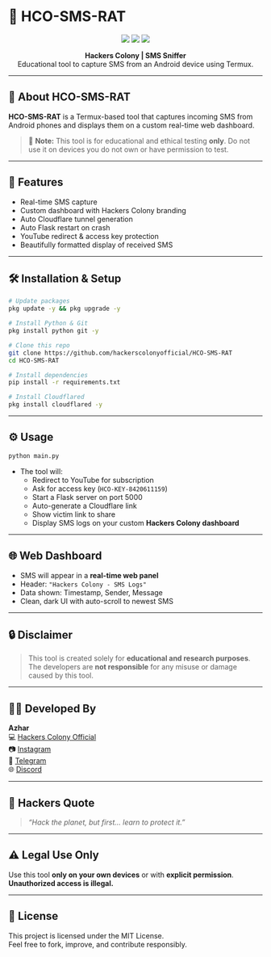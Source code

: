 # 💬 HCO-SMS-RAT

<p align="center">
  <img src="https://img.shields.io/github/stars/hackerscolonyofficial/HCO-SMS-RAT?style=for-the-badge" />
  <img src="https://img.shields.io/github/forks/hackerscolonyofficial/HCO-SMS-RAT?style=for-the-badge" />
  <img src="https://img.shields.io/github/license/hackerscolonyofficial/HCO-SMS-RAT?style=for-the-badge" />
</p>

<p align="center">
  <b>Hackers Colony | SMS Sniffer</b><br>
  Educational tool to capture SMS from an Android device using Termux.
</p>

---

## 📲 About HCO-SMS-RAT

**HCO-SMS-RAT** is a Termux-based tool that captures incoming SMS from Android phones and displays them on a custom real-time web dashboard.

> 🔴 **Note:** This tool is for educational and ethical testing **only**. Do not use it on devices you do not own or have permission to test.

---

## 🚀 Features

- Real-time SMS capture
- Custom dashboard with Hackers Colony branding
- Auto Cloudflare tunnel generation
- Auto Flask restart on crash
- YouTube redirect & access key protection
- Beautifully formatted display of received SMS

---

## 🛠️ Installation & Setup

```bash
# Update packages
pkg update -y && pkg upgrade -y

# Install Python & Git
pkg install python git -y

# Clone this repo
git clone https://github.com/hackerscolonyofficial/HCO-SMS-RAT
cd HCO-SMS-RAT

# Install dependencies
pip install -r requirements.txt

# Install Cloudflared
pkg install cloudflared -y
```

---

## ⚙️ Usage

```bash
python main.py
```

- The tool will:
  - Redirect to YouTube for subscription
  - Ask for access key (`HCO-KEY-8420611159`)
  - Start a Flask server on port 5000
  - Auto-generate a Cloudflare link
  - Show victim link to share
  - Display SMS logs on your custom **Hackers Colony dashboard**

---

## 🌐 Web Dashboard

- SMS will appear in a **real-time web panel**
- Header: `"Hackers Colony - SMS Logs"`
- Data shown: Timestamp, Sender, Message
- Clean, dark UI with auto-scroll to newest SMS

---

## 🔒 Disclaimer

> This tool is created solely for **educational and research purposes**.  
> The developers are **not responsible** for any misuse or damage caused by this tool.

---

## 👨‍💻 Developed By

**Azhar**  
💻 [Hackers Colony Official](https://hackerscolonyofficial.blogspot.com/?m=1)  
📷 [Instagram](https://www.instagram.com/hackers_colony_official)  
💬 [Telegram](https://t.me/hackersColony)  
🌐 [Discord](https://discord.gg/Xpq9nCGD)  

---

## 🧠 Hackers Quote

> _“Hack the planet, but first... learn to protect it.”_

---

## ⚠️ Legal Use Only

Use this tool **only on your own devices** or with **explicit permission**.  
**Unauthorized access is illegal.**

---

## 📁 License

This project is licensed under the MIT License.  
Feel free to fork, improve, and contribute responsibly.
